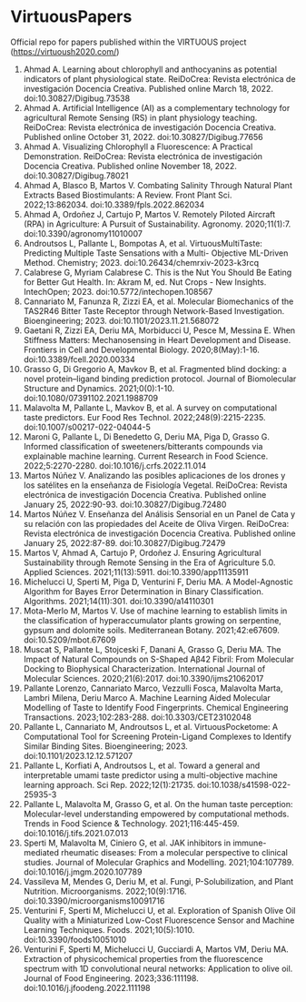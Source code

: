 # VirtuousPapers
Official repo for papers published within the VIRTUOUS project (https://virtuoush2020.com/)

1. Ahmad A. Learning about chlorophyll and anthocyanins as potential indicators of plant physiological state. ReiDoCrea: Revista electrónica de investigación Docencia Creativa. Published online March 18, 2022. doi:10.30827/Digibug.73538
2. Ahmad A. Artificial Intelligence (AI) as a complementary technology for agricultural Remote Sensing (RS) in plant physiology teaching. ReiDoCrea: Revista electrónica de investigación Docencia Creativa. Published online October 31, 2022. doi:10.30827/Digibug.77656
3. Ahmad A. Visualizing Chlorophyll a Fluorescence: A Practical Demonstration. ReiDoCrea: Revista electrónica de investigación Docencia Creativa. Published online November 18, 2022. doi:10.30827/Digibug.78021
4. Ahmad A, Blasco B, Martos V. Combating Salinity Through Natural Plant Extracts Based Biostimulants: A Review. Front Plant Sci. 2022;13:862034. doi:10.3389/fpls.2022.862034
5. Ahmad A, Ordoñez J, Cartujo P, Martos V. Remotely Piloted Aircraft (RPA) in Agriculture: A Pursuit of Sustainability. Agronomy. 2020;11(1):7. doi:10.3390/agronomy11010007
6. Androutsos L, Pallante L, Bompotas A, et al. VirtuousMultiTaste: Predicting Multiple Taste Sensations with a Multi- Objective ML-Driven Method. Chemistry; 2023. doi:10.26434/chemrxiv-2023-k3rcq
7. Calabrese G, Myriam Calabrese C. This is the Nut You Should Be Eating for Better Gut Health. In: Akram M, ed. Nut Crops - New Insights. IntechOpen; 2023. doi:10.5772/intechopen.108567
8. Cannariato M, Fanunza R, Zizzi EA, et al. Molecular Biomechanics of the TAS2R46 Bitter Taste Receptor through Network-Based Investigation. Bioengineering; 2023. doi:10.1101/2023.11.21.568072
9. Gaetani R, Zizzi EA, Deriu MA, Morbiducci U, Pesce M, Messina E. When Stiffness Matters: Mechanosensing in Heart Development and Disease. Frontiers in Cell and Developmental Biology. 2020;8(May):1-16. doi:10.3389/fcell.2020.00334
10. Grasso G, Di Gregorio A, Mavkov B, et al. Fragmented blind docking: a novel protein–ligand binding prediction protocol. Journal of Biomolecular Structure and Dynamics. 2021;0(0):1-10. doi:10.1080/07391102.2021.1988709
11. Malavolta M, Pallante L, Mavkov B, et al. A survey on computational taste predictors. Eur Food Res Technol. 2022;248(9):2215-2235. doi:10.1007/s00217-022-04044-5
12. Maroni G, Pallante L, Di Benedetto G, Deriu MA, Piga D, Grasso G. Informed classification of sweeteners/bitterants compounds via explainable machine learning. Current Research in Food Science. 2022;5:2270-2280. doi:10.1016/j.crfs.2022.11.014
13. Martos Núñez V. Analizando las posibles aplicaciones de los drones y los satélites en la enseñanza de Fisiología Vegetal. ReiDoCrea: Revista electrónica de investigación Docencia Creativa. Published online January 25, 2022:90-93. doi:10.30827/Digibug.72480
14. Martos Núñez V. Enseñanza del Análisis Sensorial en un Panel de Cata y su relación con las propiedades del Aceite de Oliva Virgen. ReiDoCrea: Revista electrónica de investigación Docencia Creativa. Published online January 25, 2022:87-89. doi:10.30827/Digibug.72479
15. Martos V, Ahmad A, Cartujo P, Ordoñez J. Ensuring Agricultural Sustainability through Remote Sensing in the Era of Agriculture 5.0. Applied Sciences. 2021;11(13):5911. doi:10.3390/app11135911
16. Michelucci U, Sperti M, Piga D, Venturini F, Deriu MA. A Model-Agnostic Algorithm for Bayes Error Determination in Binary Classification. Algorithms. 2021;14(11):301. doi:10.3390/a14110301
17. Mota-Merlo M, Martos V. Use of machine learning to establish limits in the classification of hyperaccumulator plants growing on serpentine, gypsum and dolomite soils. Mediterranean Botany. 2021;42:e67609. doi:10.5209/mbot.67609
18. Muscat S, Pallante L, Stojceski F, Danani A, Grasso G, Deriu MA. The Impact of Natural Compounds on S-Shaped Aβ42 Fibril: From Molecular Docking to Biophysical Characterization. International Journal of Molecular Sciences. 2020;21(6):2017. doi:10.3390/ijms21062017
19. Pallante Lorenzo, Cannariato Marco, Vezzulli Fosca, Malavolta Marta, Lambri Milena, Deriu Marco A. Machine Learning Aided Molecular Modelling of Taste to Identify Food Fingerprints. Chemical Engineering Transactions. 2023;102:283-288. doi:10.3303/CET23102048
20. Pallante L, Cannariato M, Androutsos L, et al. VirtuousPocketome: A Computational Tool for Screening Protein-Ligand Complexes to Identify Similar Binding Sites. Bioengineering; 2023. doi:10.1101/2023.12.12.571207
21. Pallante L, Korfiati A, Androutsos L, et al. Toward a general and interpretable umami taste predictor using a multi-objective machine learning approach. Sci Rep. 2022;12(1):21735. doi:10.1038/s41598-022-25935-3
22. Pallante L, Malavolta M, Grasso G, et al. On the human taste perception: Molecular-level understanding empowered by computational methods. Trends in Food Science & Technology. 2021;116:445-459. doi:10.1016/j.tifs.2021.07.013
23. Sperti M, Malavolta M, Ciniero G, et al. JAK inhibitors in immune-mediated rheumatic diseases: From a molecular perspective to clinical studies. Journal of Molecular Graphics and Modelling. 2021;104:107789. doi:10.1016/j.jmgm.2020.107789
24. Vassileva M, Mendes G, Deriu M, et al. Fungi, P-Solubilization, and Plant Nutrition. Microorganisms. 2022;10(9):1716. doi:10.3390/microorganisms10091716
25. Venturini F, Sperti M, Michelucci U, et al. Exploration of Spanish Olive Oil Quality with a Miniaturized Low-Cost Fluorescence Sensor and Machine Learning Techniques. Foods. 2021;10(5):1010. doi:10.3390/foods10051010
26. Venturini F, Sperti M, Michelucci U, Gucciardi A, Martos VM, Deriu MA. Extraction of physicochemical properties from the fluorescence spectrum with 1D convolutional neural networks: Application to olive oil. Journal of Food Engineering. 2023;336:111198. doi:10.1016/j.jfoodeng.2022.111198

